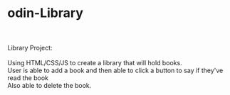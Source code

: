 # odin-Library
<br>
<br>
Library Project:
<br>
<br>
Using HTML/CSS/JS to create a library that will hold books.<br>
User is able to add a book and then able to click a button to say if they've read the book<br>
Also able to delete the book.

